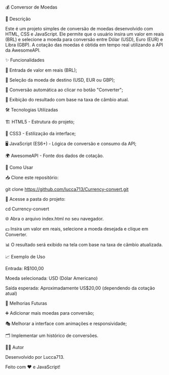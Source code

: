 💰 Conversor de Moedas

📌 Descrição

Este é um projeto simples de conversão de moedas desenvolvido com HTML, CSS e JavaScript. Ele permite que o usuário insira um valor em reais (BRL) e selecione a moeda para conversão entre Dólar (USD), Euro (EUR) e Libra (GBP). A cotação das moedas é obtida em tempo real utilizando a API da AwesomeAPI.

✨ Funcionalidades

🔹 Entrada de valor em reais (BRL);

🔹 Seleção da moeda de destino (USD, EUR ou GBP);

🔹 Conversão automática ao clicar no botão "Converter";

🔹 Exibição do resultado com base na taxa de câmbio atual.

🛠 Tecnologias Utilizadas

🏗 HTML5 - Estrutura do projeto;

🎨 CSS3 - Estilização da interface;

🖥 JavaScript (ES6+) - Lógica de conversão e consumo da API;

🌍 AwesomeAPI - Fonte dos dados de cotação.

🚀 Como Usar

📥 Clone este repositório:

git clone https://github.com/lucca713/Currency-convert.git

📂 Acesse a pasta do projeto:

cd Currency-convert

🌐 Abra o arquivo index.html no seu navegador.

💵 Insira um valor em reais, selecione a moeda desejada e clique em Converter.

📊 O resultado será exibido na tela com base na taxa de câmbio atualizada.

📈 Exemplo de Uso

Entrada: R$100,00

Moeda selecionada: USD (Dólar Americano)

Saída esperada: Aproximadamente US$20,00 (dependendo da cotação atual)

🔮 Melhorias Futuras

➕ Adicionar mais moedas para conversão;

🎭 Melhorar a interface com animações e responsividade;

🗂 Implementar um histórico de conversões.

👨‍💻 Autor

Desenvolvido por Lucca713.


Feito com ❤️ e JavaScript!

